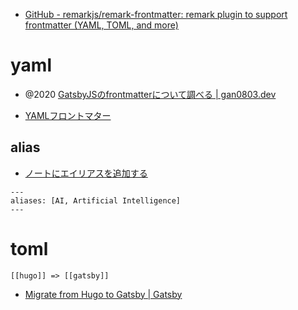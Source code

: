 - [GitHub - remarkjs/remark-frontmatter: remark plugin to support frontmatter (YAML, TOML, and more)](https://github.com/remarkjs/remark-frontmatter)

# yaml
- @2020 [GatsbyJSのfrontmatterについて調べる | gan0803.dev](https://gan0803.dev/blog/2020-05-30-frontmatter)
* [YAMLフロントマター](https://publish.obsidian.md/help-ja/%E9%AB%98%E5%BA%A6%E3%81%AA%E3%83%88%E3%83%94%E3%83%83%E3%82%AF/YAML%E3%83%95%E3%83%AD%E3%83%B3%E3%83%88%E3%83%9E%E3%82%BF%E3%83%BC)

## alias
* [ノートにエイリアスを追加する](https://publish.obsidian.md/help-ja/%E3%82%AC%E3%82%A4%E3%83%89/%E3%83%8E%E3%83%BC%E3%83%88%E3%81%AB%E3%82%A8%E3%82%A4%E3%83%AA%E3%82%A2%E3%82%B9%E3%82%92%E8%BF%BD%E5%8A%A0%E3%81%99%E3%82%8B)

```
---
aliases: [AI, Artificial Intelligence]
---
```

# toml
	[[hugo]] => [[gatsby]]
- [Migrate from Hugo to Gatsby | Gatsby](https://www.gatsbyjs.com/blog/2017-11-06-migrate-hugo-gatsby/)
